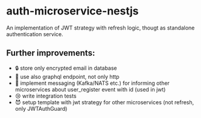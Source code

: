 # auth-microservice-nestjs
An implementation of JWT strategy with refresh logic, thougt as standalone authentication service.

## Further improvements: 
  + :lock: store only encrypted email in database
  + :calling: use also graphql endpoint, not only http
  + :loudspeaker: implement messaging (Kafka/NATS etc.) for informing other microservices about user_register event with id (used in jwt) 
  + :cry: write integration tests
  + :smiling_imp: setup template with jwt strategy for other microservices (not refresh, only JWTAuthGuard)
